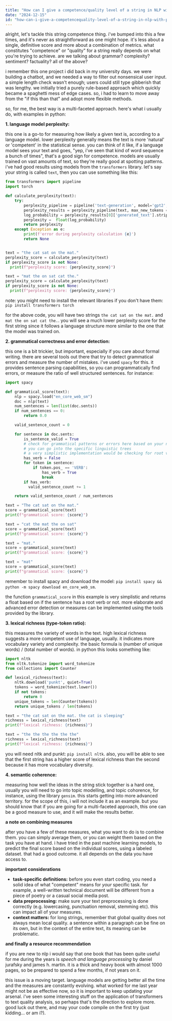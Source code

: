 ```yaml
---
title: "How can I give a competence/quality level of a string in NLP with Python?"
date: "2024-12-15"
id: "how-can-i-give-a-competencequality-level-of-a-string-in-nlp-with-python"
---
```


alright, let's tackle this string competence thing. i've bumped into this a few times, and it's never as straightforward as one might hope. it's less about a single, definitive score and more about a combination of metrics. what constitutes "competence" or "quality" for a string really depends on what you're trying to achieve. are we talking about grammar? complexity? sentiment? factuality? all of the above?

i remember this one project i did back in my university days. we were building a chatbot, and we needed a way to filter out nonsensical user input. a simple length check wasn't enough; users could still type gibberish that was lengthy. we initially tried a purely rule-based approach which quickly became a spaghetti mess of edge cases. so, i had to learn to move away from the "if this than that" and adopt more flexible methods.

so, for me, the best way is a multi-faceted approach. here's what i usually do, with examples in python:

**1. language model perplexity:**

this one is a go-to for measuring how likely a given text is, according to a language model. lower perplexity generally means the text is more 'natural' or 'competent' in the statistical sense. you can think of it like, if a language model sees your text and goes, "yep, i've seen that kind of word sequence a bunch of times", that's a good sign for competence. models are usually trained on vast amounts of text, so they're really good at spotting patterns. i've had good results using models from the `transformers` library. let's say your string is called `text`, then you can use something like this:

```python
from transformers import pipeline
import torch

def calculate_perplexity(text):
    try:
        perplexity_pipeline = pipeline('text-generation', model='gpt2', device = 'cuda' if torch.cuda.is_available() else 'cpu')
        perplexity_results = perplexity_pipeline(text, max_new_tokens = 1)
        log_probability = perplexity_results[0]['generated_text'].strip()
        perplexity =  float(log_probability)
        return perplexity
    except Exception as e:
        print(f'error during perplexity calculation {e}')
        return None


text = "the cat sat on the mat."
perplexity_score = calculate_perplexity(text)
if perplexity_score is not None:
  print(f"perplexity score: {perplexity_score}")

text = "mat the on sat cat the."
perplexity_score = calculate_perplexity(text)
if perplexity_score is not None:
  print(f"perplexity score: {perplexity_score}")
```

note: you might need to install the relevant libraries if you don't have them: `pip install transformers torch`

for the above code, you will have two strings `the cat sat on the mat.` and `mat the on sat cat the.`. you will see a much lower perplexity score for the first string since it follows a language structure more similar to the one that the model was trained on.

**2. grammatical correctness and error detection:**

this one is a bit trickier, but important, especially if you care about formal writing. there are several tools out there that try to detect grammatical errors and measure the number of mistakes. i've used `spacy` for this. it provides sentence parsing capabilities, so you can programmatically find errors, or measure the ratio of well structured sentences. for instance:

```python
import spacy

def grammatical_score(text):
    nlp = spacy.load("en_core_web_sm")
    doc = nlp(text)
    num_sentences = len(list(doc.sents))
    if num_sentences == 0:
        return 0.0

    valid_sentence_count = 0

    for sentence in doc.sents:
        is_sentence_valid = True
        # check for grammatical patterns or errors here based on your needs
        # you can go into the specific linguistic trees
        # a very simplistic implementation would be checking for root verb existance
        has_verb = False
        for token in sentence:
            if token.pos_ == 'VERB':
                has_verb = True
                break
        if has_verb:
          valid_sentence_count += 1

    return valid_sentence_count / num_sentences

text = "The cat sat on the mat."
score = grammatical_score(text)
print(f"grammatical score: {score}")

text = "cat the mat the on sat"
score = grammatical_score(text)
print(f"grammatical score: {score}")

text = "mat."
score = grammatical_score(text)
print(f"grammatical score: {score}")

text = "mat"
score = grammatical_score(text)
print(f"grammatical score: {score}")
```

remember to install spacy and download the model: `pip install spacy && python -m spacy download en_core_web_sm`.

the function `grammatical_score` in this example is very simplistic and returns a float based on if the sentence has a root verb or not. more elaborate and advanced error detection or measures can be implemented using the tools provided by the library.

**3. lexical richness (type-token ratio):**

this measures the variety of words in the text. high lexical richness suggests a more competent use of language, usually. it indicates more vocabulary variety and complexity. the basic formula is (number of unique words) / (total number of words). in python this looks something like:

```python
import nltk
from nltk.tokenize import word_tokenize
from collections import Counter

def lexical_richness(text):
    nltk.download('punkt', quiet=True)
    tokens = word_tokenize(text.lower())
    if not tokens:
        return 0
    unique_tokens = len(Counter(tokens))
    return unique_tokens / len(tokens)

text = "the cat sat on the mat. the cat is sleeping"
richness = lexical_richness(text)
print(f"lexical richness: {richness}")

text = "the the the the the the"
richness = lexical_richness(text)
print(f"lexical richness: {richness}")
```

you will need nltk and punkt: `pip install nltk`. also, you will be able to see that the first string has a higher score of lexical richness than the second because it has more vocabulary diversity.

**4. semantic coherence:**

measuring how well the ideas in the string stick together is a hard one, usually you will need to go into topic modelling, and topic cohorence, for instance, using the library `gensim`. this starts getting into more advanced territory. for the scope of this, i will not include it as an example. but you should know that if you are going for a multi-faceted approach, this one can be a good measure to use, and it will make the results better.

**a note on combining measures**

after you have a few of these measures, what you want to do is to combine them. you can simply average them, or you can weight them based on the task you have at hand. i have tried in the past machine learning models, to predict the final score based on the individual scores, using a labeled dataset. that had a good outcome. it all depends on the data you have access to.

**important considerations**

*   **task-specific definitions:** before you even start coding, you need a solid idea of what "competent" means for *your* specific task. for example, a well-written technical document will be different from a piece of poetry or a casual social media post.
*   **data preprocessing:** make sure your text preprocessing is done correctly (e.g. lowercasing, punctuation removal, stemming etc). this can impact all of your measures.
*   **context matters:** for long strings, remember that global quality does not always mean local quality. a sentence within a paragraph can be fine on its own, but in the context of the entire text, its meaning can be problematic.

**and finally a resource recommendation**

if you are new to nlp i would say that one book that has been quite useful for me during the years is *speech and language processing* by daniel jurafsky and james h. martin. it is a thick and heavy book with almost 1000 pages, so be prepared to spend a few months, if not years on it.

this issue is a moving target. language models are getting better all the time and the measures are constantly evolving. what worked for me last year might not be as effective now, so it is important to keep updating your arsenal. i've seen some interesting stuff on the application of transformers to text quality analysis, so perhaps that's the direction to explore more. good luck out there, and may your code compile on the first try (just kidding... or am i?).
